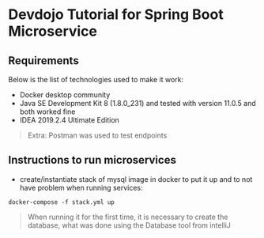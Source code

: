 # Devdojo Tutorial for Spring Boot Microservice

 Requirements
 ------------
 Below is the list of technologies used to make it work:
 
 * Docker desktop community
 * Java SE Development Kit 8 (1.8.0_231) and tested with version 11.0.5 and both worked fine
 * IDEA 2019.2.4 Ultimate Edition 
 
 > Extra: Postman was used to test endpoints
 
 
## Instructions to run microservices

* create/instantiate stack of mysql image in docker to put it up and to not have problem when running services:

`docker-compose -f stack.yml up`

> When running it for the first time, it is necessary to create the database, what was done using the Database tool from intelliJ



